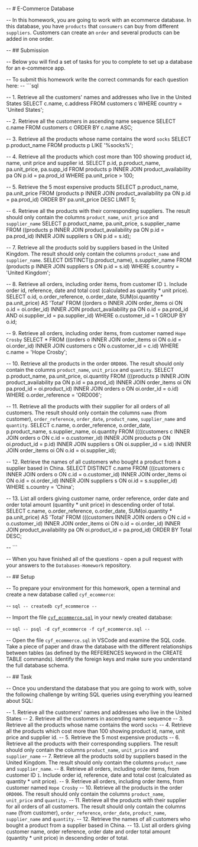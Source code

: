 -- # E-Commerce Database

-- In this homework, you are going to work with an ecommerce database. In this database, you have `products` that `consumers` can buy from different `suppliers`. Customers can create an `order` and several products can be added in one order.

-- ## Submission

-- Below you will find a set of tasks for you to complete to set up a database for an e-commerce app.

-- To submit this homework write the correct commands for each question here:
-- ```sql

-- 1. Retrieve all the customers' names and addresses who live in the United States
SELECT c.name, c.address
FROM customers c
WHERE country = 'United States';

-- 2. Retrieve all the customers in ascending name sequence
SELECT c.name
FROM customers c
ORDER BY c.name ASC;

-- 3. Retrieve all the products whose name contains the word `socks`
SELECT p.product_name
FROM products p 
LIKE '%socks%';

-- 4. Retrieve all the products which cost more than 100 showing product id, name, unit price and supplier id.
SELECT p.id, p.product_name, pa.unit_price, pa.supp_id
FROM products p 
INNER JOIN product_availability pa
ON p.id = pa.prod_id
WHERE pa.unit_price > 100;

-- 5. Retrieve the 5 most expensive products
SELECT p.product_name, pa.unit_price
FROM (products p 
INNER JOIN product_availability pa
ON p.id = pa.prod_id)
ORDER BY pa.unit_price DESC
LIMIT 5;

-- 6. Retrieve all the products with their corresponding suppliers. The result should only contain the columns `product_name`, `unit_price` and `supplier_name`
SELECT p.product_name, pa.unit_price, s.supplier_name
FROM ((products p
INNER JOIN product_availability pa
ON p.id = pa.prod_id)
INNER JOIN suppliers s
ON p.id = s.id);

-- 7. Retrieve all the products sold by suppliers based in the United Kingdom. The result should only contain the columns `product_name` and `supplier_name`.
SELECT DISTINCT(p.product_name), s.supplier_name
FROM (products p
INNER JOIN suppliers s
ON p.id = s.id)
WHERE s.country = 'United Kingdom';

-- 8. Retrieve all orders, including order items, from customer ID `1`. Include order id, reference, date and total cost (calculated as quantity * unit price).
SELECT o.id, o.order_reference, o.order_date, SUM(oi.quantity * pa.unit_price) AS 'Total'
FROM ((orders o
INNER JOIN order_items oi
ON o.id = oi.order_id)
INNER JOIN product_availability pa
ON o.id = pa.prod_id AND oi.supplier_id = pa.supplier_id)
WHERE o.customer_id = 1
GROUP BY o.id;

-- 9. Retrieve all orders, including order items, from customer named `Hope Crosby`
SELECT * FROM ((orders o
INNER JOIN order_items oi
ON o.id = oi.order_id)
INNER JOIN customers c
ON o.customer_id = c.id)
WHERE c.name = 'Hope Crosby';

-- 10. Retrieve all the products in the order `ORD006`. The result should only contain the columns `product_name`, `unit_price` and `quantity`.
SELECT p.product_name, pa.unit_price, oi.quantity
FROM (((products p
INNER JOIN product_availability pa
ON p.id = pa.prod_id)
INNER JOIN order_items oi
ON pa.prod_id = oi.product_id)
INNER JOIN orders o 
ON oi.order_id = o.id)
WHERE o.order_reference = 'ORD006';

-- 11. Retrieve all the products with their supplier for all orders of all customers. The result should only contain the columns `name` (from customer), `order_reference`, `order_date`, `product_name`, `supplier_name` and `quantity`.
 SELECT c.name, o.order_reference, o.order_date, p.product_name, s.supplier_name, oi.quantity
 FROM ((((customers c
 INNER JOIN orders o
 ON c.id = o.customer_id)
 INNER JOIN products p 
 ON oi.product_id = p.id)
 INNER JOIN suppliers s 
 ON oi.supplier_id = s.id)
 INNER JOIN order_items oi 
 ON o.id = oi.supplier_id);

-- 12. Retrieve the names of all customers who bought a product from a supplier based in China.
SELECT DISTINCT c.name
FROM (((customers c
INNER JOIN orders o 
ON c.id = o.customer_id)
INNER JOIN order_items oi
ON o.id = oi.order_id)
INNER JOIN suppliers s 
ON oi.id = s.supplier_id)
WHERE s.country = 'China';

-- 13. List all orders giving customer name, order reference, order date and order total amount (quantity * unit price) in descending order of total.
SELECT c.name, o.order_reference, o.order_date, SUM(oi.quantity * pa.unit_price) AS 'Total'
FROM (((customers
INNER JOIN orders o 
ON c.id = o.customer_id)
INNER JOIN order_items oi
ON o.id = oi.order_id)
INNER JOIN product_availability pa
ON oi.product_id = pa.prod_id)
ORDER BY Total DESC;

-- ```

-- When you have finished all of the questions - open a pull request with your answers to the `Databases-Homework` repository.

-- ## Setup

-- To prepare your environment for this homework, open a terminal and create a new database called `cyf_ecommerce`:

-- ```sql
-- createdb cyf_ecommerce
-- ```

-- Import the file [`cyf_ecommerce.sql`](./cyf_ecommerce.sql) in your newly created database:

-- ```sql
-- psql -d cyf_ecommerce -f cyf_ecommerce.sql
-- ```

-- Open the file `cyf_ecommerce.sql` in VSCode and examine the SQL code. Take a piece of paper and draw the database with the different relationships between tables (as defined by the REFERENCES keyword in the CREATE TABLE commands). Identify the foreign keys and make sure you understand the full database schema.

-- ## Task

-- Once you understand the database that you are going to work with, solve the following challenge by writing SQL queries using everything you learned about SQL:

-- 1. Retrieve all the customers' names and addresses who live in the United States
-- 2. Retrieve all the customers in ascending name sequence
-- 3. Retrieve all the products whose name contains the word `socks`
-- 4. Retrieve all the products which cost more than 100 showing product id, name, unit price and supplier id.
-- 5. Retrieve the 5 most expensive products
-- 6. Retrieve all the products with their corresponding suppliers. The result should only contain the columns `product_name`, `unit_price` and `supplier_name`
-- 7. Retrieve all the products sold by suppliers based in the United Kingdom. The result should only contain the columns `product_name` and `supplier_name`.
-- 8. Retrieve all orders, including order items, from customer ID `1`. Include order id, reference, date and total cost (calculated as quantity * unit price).
-- 9. Retrieve all orders, including order items, from customer named `Hope Crosby`
-- 10. Retrieve all the products in the order `ORD006`. The result should only contain the columns `product_name`, `unit_price` and `quantity`.
-- 11. Retrieve all the products with their supplier for all orders of all customers. The result should only contain the columns `name` (from customer), `order_reference`, `order_date`, `product_name`, `supplier_name` and `quantity`.
-- 12. Retrieve the names of all customers who bought a product from a supplier based in China.
-- 13. List all orders giving customer name, order reference, order date and order total amount (quantity * unit price) in descending order of total.

